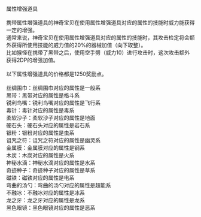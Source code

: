 <title>属性增强道具</title>
<meta name="GENERATOR" content="WinCHM">
<meta http-equiv="Content-Type" content="text/html; charset=gb2312">
<br>属性增强道具 
<br>
<br>携带属性增强道具的神奇宝贝在使用属性增强道具对应的属性的技能时威力能获得一定的增强。 
<br>通常来说，神奇宝贝在使用属性增强道具对应的属性的技能时，其攻击检定将会额外获得所使用技能的威力值的20%的器械加值（向下取整）。 
<br>比如猴怪在携带了黑带之后，使用空手劈（威力10）进行攻击时，这次攻击额外获得2DP的增强加值。 
<br>
<br>以下属性增强道具的价格都是1250奖励点。 
<br>
<br>丝绸围巾：丝绸围巾对应的属性是一般系 
<br>黑带：黑带对应的属性是格斗系 
<br>锐利鸟嘴：锐利鸟嘴对应的属性是飞行系 
<br>毒针：毒针对应的属性是毒系 
<br>柔软沙子：柔软沙子对应的属性是地面 
<br>硬石头：硬石头对应的属性是岩石系 
<br>银粉：银粉对应的属性是虫系 
<br>诅咒之符：诅咒之符对应的属性是幽灵系 
<br>金属膜：金属膜对应的属性是钢系 
<br>木炭：木炭对应的属性是火系 
<br>神秘水滴：神秘水滴对应的属性是水系 
<br>奇迹种子：奇迹种子对应的属性是草系 
<br>磁铁：磁铁对应的属性是电系
<br>弯曲的汤勺：弯曲的汤勺对应的属性是超能系 
<br>不融冰：不融冰对应的属性是冰系 
<br>龙之牙：龙之牙对应的属性是龙系 
<br>黑色眼镜：黑色眼镜对应的属性是恶系